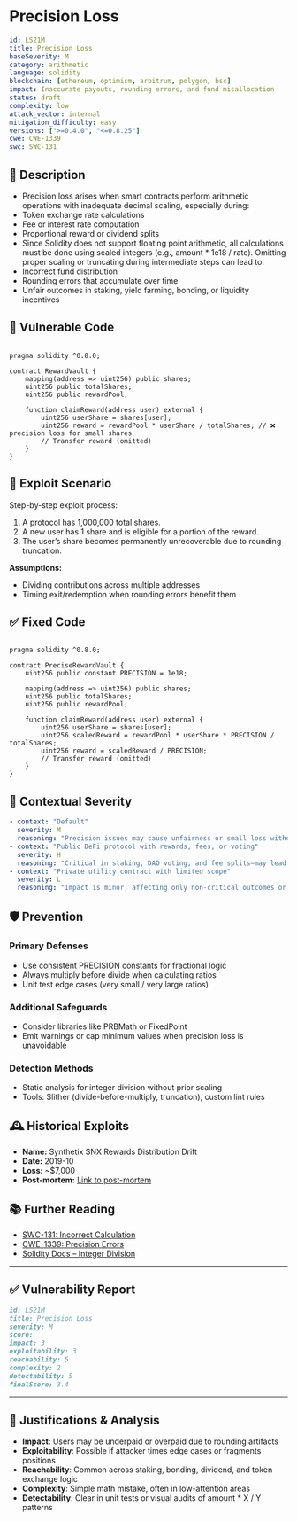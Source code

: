 # Precision Loss 

```YAML
id: LS21M
title: Precision Loss 
baseSeverity: M
category: arithmetic
language: solidity
blockchain: [ethereum, optimism, arbitrum, polygon, bsc]
impact: Inaccurate payouts, rounding errors, and fund misallocation
status: draft
complexity: low
attack_vector: internal
mitigation_difficulty: easy
versions: [">=0.4.0", "<=0.8.25"]
cwe: CWE-1339
swc: SWC-131
```

## 📝 Description

- Precision loss arises when smart contracts perform arithmetic operations with inadequate decimal scaling, especially during:
- Token exchange rate calculations
- Fee or interest rate computation
- Proportional reward or dividend splits
- Since Solidity does not support floating point arithmetic, all calculations must be done using scaled integers (e.g., amount * 1e18 / rate). Omitting proper scaling or truncating during intermediate steps can lead to:
- Incorrect fund distribution
- Rounding errors that accumulate over time
- Unfair outcomes in staking, yield farming, bonding, or liquidity incentives

## 🚨 Vulnerable Code

```solidity

pragma solidity ^0.8.0;

contract RewardVault {
    mapping(address => uint256) public shares;
    uint256 public totalShares;
    uint256 public rewardPool;

    function claimReward(address user) external {
        uint256 userShare = shares[user];
        uint256 reward = rewardPool * userShare / totalShares; // ❌ precision loss for small shares
        // Transfer reward (omitted)
    }
}
```

## 🧪 Exploit Scenario

Step-by-step exploit process:

1. A protocol has 1,000,000 total shares.
2. A new user has 1 share and is eligible for a portion of the reward.
3. The user’s share becomes permanently unrecoverable due to rounding truncation.

**Assumptions:**

- Dividing contributions across multiple addresses
- Timing exit/redemption when rounding errors benefit them

## ✅ Fixed Code

```solidity

pragma solidity ^0.8.0;

contract PreciseRewardVault {
    uint256 public constant PRECISION = 1e18;

    mapping(address => uint256) public shares;
    uint256 public totalShares;
    uint256 public rewardPool;

    function claimReward(address user) external {
        uint256 userShare = shares[user];
        uint256 scaledReward = rewardPool * userShare * PRECISION / totalShares;
        uint256 reward = scaledReward / PRECISION;
        // Transfer reward (omitted)
    }
}
```

## 🧭 Contextual Severity

```yaml
- context: "Default"
  severity: M
  reasoning: "Precision issues may cause unfairness or small loss without full breakage."
- context: "Public DeFi protocol with rewards, fees, or voting"
  severity: H
  reasoning: "Critical in staking, DAO voting, and fee splits—may lead to measurable financial loss."
- context: "Private utility contract with limited scope"
  severity: L
  reasoning: "Impact is minor, affecting only non-critical outcomes or simulations."
```
## 🛡️ Prevention

### Primary Defenses

- Use consistent PRECISION constants for fractional logic
- Always multiply before divide when calculating ratios
- Unit test edge cases (very small / very large ratios)

### Additional Safeguards

- Consider libraries like PRBMath or FixedPoint
- Emit warnings or cap minimum values when precision loss is unavoidable

### Detection Methods

- Static analysis for integer division without prior scaling
- Tools: Slither (divide-before-multiply, truncation), custom lint rules

## 🕰️ Historical Exploits

- **Name:** Synthetix SNX Rewards Distribution Drift 
- **Date:** 2019-10 
- **Loss:** ~$7,000 
- **Post-mortem:** [Link to post-mortem](https://sips.synthetix.io/sips/sip-12/)  
  
## 📚 Further Reading

- [SWC-131: Incorrect Calculation](https://swcregistry.io/docs/SWC-131) 
- [CWE-1339: Precision Errors](https://cwe.mitre.org/data/definitions/1339.html) 
- [Solidity Docs – Integer Division](https://docs.soliditylang.org/en/latest/control-structures.html#mathematical-and-bitwise-operations)
 
---

## ✅ Vulnerability Report

```markdown
id: LS21M
title: Precision Loss 
severity: M
score:
impact: 3      
exploitability: 3 
reachability: 5   
complexity: 2    
detectability: 5  
finalScore: 3.4
```

---

## 📄 Justifications & Analysis

- **Impact**: Users may be underpaid or overpaid due to rounding artifacts
- **Exploitability**: Possible if attacker times edge cases or fragments positions
- **Reachability**: Common across staking, bonding, dividend, and token exchange logic
- **Complexity**: Simple math mistake, often in low-attention areas
- **Detectability**: Clear in unit tests or visual audits of amount * X / Y patterns
